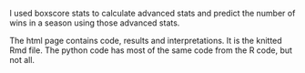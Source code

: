 I used boxscore stats to calculate advanced stats and predict the number of wins in a season using those advanced stats. 

The html page contains code, results and interpretations. It is the knitted Rmd file. The python code has most of the same code from the R code, but not all. 

